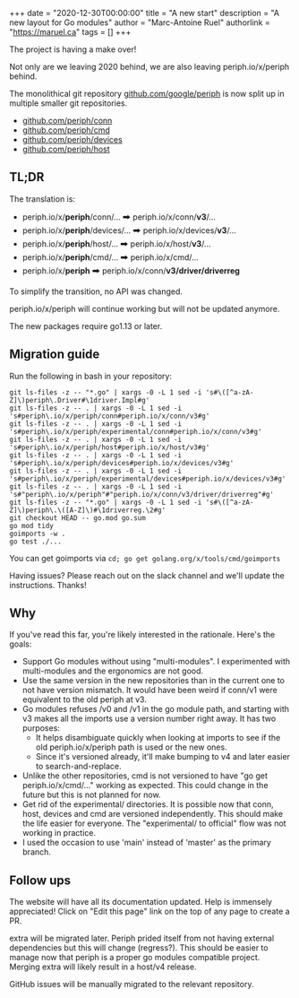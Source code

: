 +++
date = "2020-12-30T00:00:00"
title = "A new start"
description = "A new layout for Go modules"
author = "Marc-Antoine Ruel"
authorlink = "https://maruel.ca"
tags = []
+++

The project is having a make over!

Not only are we leaving 2020 behind, we are also leaving periph.io/x/periph behind.

<!--more-->

The monolithical git repository
[github.com/google/periph](https://github.com/google/periph) is now split up in
multiple smaller git repositories.

*   [github.com/periph/conn](https://github.com/periph/conn)
*   [github.com/periph/cmd](https://github.com/periph/cmd)
*   [github.com/periph/devices](https://github.com/periph/devices)
*   [github.com/periph/host](https://github.com/periph/host)

## TL;DR

The translation is:

*   periph.io/x/**periph**/conn/... 🠲 periph.io/x/conn/**v3**/...
*   periph.io/x/**periph**/devices/... 🠲 periph.io/x/devices/**v3**/...
*   periph.io/x/**periph**/host/... 🠲 periph.io/x/host/**v3**/...
*   periph.io/x/**periph**/cmd/... 🠲 periph.io/x/cmd/...
*   periph.io/x/**periph** 🠲 periph.io/x/conn/**v3/driver/driverreg**

To simplify the transition, no API was changed.

periph.io/x/periph will continue working but will not be updated anymore.

The new packages require go1.13 or later.

## Migration guide

Run the following in bash in your repository:

```
git ls-files -z -- "*.go" | xargs -0 -L 1 sed -i 's#\([^a-zA-Z]\)periph\.Driver#\1driver.Impl#g'
git ls-files -z -- . | xargs -0 -L 1 sed -i 's#periph\.io/x/periph/conn#periph.io/x/conn/v3#g'
git ls-files -z -- . | xargs -0 -L 1 sed -i 's#periph\.io/x/periph/experimental/conn#periph.io/x/conn/v3#g'
git ls-files -z -- . | xargs -0 -L 1 sed -i 's#periph\.io/x/periph/host#periph.io/x/host/v3#g'
git ls-files -z -- . | xargs -0 -L 1 sed -i 's#periph\.io/x/periph/devices#periph.io/x/devices/v3#g'
git ls-files -z -- . | xargs -0 -L 1 sed -i 's#periph\.io/x/periph/experimental/devices#periph.io/x/devices/v3#g'
git ls-files -z -- . | xargs -0 -L 1 sed -i 's#"periph\.io/x/periph"#"periph.io/x/conn/v3/driver/driverreg"#g'
git ls-files -z -- "*.go" | xargs -0 -L 1 sed -i 's#\([^a-zA-Z]\)periph\.\([A-Z]\)#\1driverreg.\2#g'
git checkout HEAD -- go.mod go.sum
go mod tidy
goimports -w .
go test ./...
```

You can get goimports via `cd; go get golang.org/x/tools/cmd/goimports`

Having issues? Please reach out on the slack channel and we'll update the
instructions. Thanks!

## Why

If you've read this far, you're likely interested in the rationale. Here's the
goals:

* Support Go modules without using "multi-modules". I experimented with
  multi-modules and the ergonomics are not good.
* Use the same version in the new repositories than in the current one to not
  have version mismatch. It would have been weird if conn/v1 were equivalent to
  the old periph at v3.
* Go modules refuses /v0 and /v1 in the go module path, and starting with
	v3 makes all the imports use a version number right away. It has two
	purposes:
  * It helps disambiguate quickly when looking at imports to see if the
    old periph.io/x/periph path is used or the new ones.
  * Since it's versioned already, it'll make bumping to v4 and later
    easier to search-and-replace.
* Unlike the other repositories, cmd is not versioned to have "go get
  periph.io/x/cmd/..." working as expected. This could change in the future but
  this is not planned for now.
* Get rid of the experimental/ directories. It is possible now that conn, host,
  devices and cmd are versioned independently. This should make the life easier
  for everyone. The "experimental/ to official" flow was not working in
  practice.
* I used the occasion to use 'main' instead of 'master' as the primary branch.

## Follow ups

The website will have all its documentation updated. Help is immensely
appreciated! Click on "Edit this page" link on the top of any page to create a
PR.

extra will be migrated later. Periph prided itself from not having external
dependencies but this will change (regress?). This should be easier to manage
now that periph is a proper go modules compatible project. Merging extra will
likely result in a host/v4 release.

GitHub issues will be manually migrated to the relevant repository.
